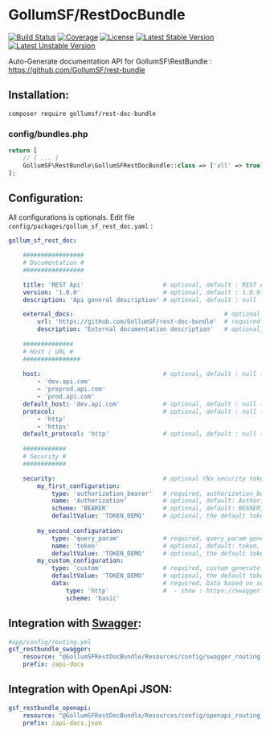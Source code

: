 # GollumSF/RestDocBundle

[![Build Status](https://travis-ci.org/GollumSF/rest-doc-bundle.svg?branch=master)](https://travis-ci.org/GollumSF/rest-doc-bundle)
[![Coverage](https://coveralls.io/repos/github/GollumSF/rest-doc-bundle/badge.svg?branch=master)](https://coveralls.io/github/GollumSF/rest-bundle)
[![License](https://poser.pugx.org/gollumsf/rest-doc-bundle/license)](https://packagist.org/packages/gollumsf/rest-doc-bundle)
[![Latest Stable Version](https://poser.pugx.org/gollumsf/rest-doc-bundle/v/stable)](https://packagist.org/packages/gollumsf/rest-doc-bundle)
[![Latest Unstable Version](https://poser.pugx.org/gollumsf/rest-doc-bundle/v/unstable)](https://packagist.org/packages/gollumsf/rest-doc-bundle)

Auto-Generate documentation API for GollumSF\RestBundle : https://github.com/GollumSF/rest-bundle

## Installation:

```shell
composer require gollumsf/rest-doc-bundle
```

### config/bundles.php
```php
return [
    // [ ... ]
    GollumSF\RestBundle\GollumSFRestDocBundle::class => ['all' => true],
];
```

## Configuration: 

All configurations is optionals. Edit file `config/packages/gollum_sf_rest_doc.yaml` :
```yaml
gollum_sf_rest_doc:

    #################
    # Documentation #
    #################

    title: 'REST Api'                      # optional, default : REST Api
    version: '1.0.0'                       # optional, default : 1.0.0
    description: 'Api general description' # optional, default : null

    external_docs:                                          # optional
        url: 'https://github.com/GollumSF/rest-doc-bundle'  # required
        description: 'External documentation description'   # optional, default : null
    
    ##############
    # Host / URL #
    ################
    
    host:                                  # optional, default : null (return current host url)
        - 'dev.api.com'
        - 'preprod.api.com'
        - 'prod.api.com'
    default_host: 'dev.api.com'            # optional, default : null (return first item to host list)
    protocol:                              # optional, default : null (return current sheme url)
        - 'http'                           
        - 'https'
    default_protocol: 'http'               # optional, default : null (return first item to protocol list)
    
    ############
    # Security #
    ############

    security:                              # optional (No security token if not defined)
        my_first_configuration:
            type: 'authorization_bearer'   # required, authorization_bearer generate classic authorization bearer
            name: 'Authorization'          # optional, default: Authorization, the header name 
            scheme: 'BEARER'               # optional, default: BEARER, the scheme in header value
            defaultValue: 'TOKEN_DEMO'     # optional, the default token value for demo
            
        my_second_configuration:
            type: 'query_param'            # required, query_param generate query string token
            name: 'token'                  # optional, default: token, the query name
            defaultValue: 'TOKEN_DEMO'     # optional, the default token value for demo
        my_custom_configuration:
            type: 'custom'                 # required, custom generate a custom configuration based on:
            defaultValue: 'TOKEN_DEMO'     # optional, the default token value for demo
            data:                          # required, Data based on securitySchemes content 
                type: 'http'               #  - show : https://swagger.io/docs/specification/authentication/
                scheme: 'basic'

```

## Integration with [Swagger](https://github.com/swagger-api/swagger-ui): 

```yaml
#app/config/routing.yml
gsf_restbundle_swagger:
    resource: "@GollumSFRestDocBundle/Resources/config/swagger_routing.yml"
    prefix: /api-docs
```

## Integration with OpenApi JSON: 

```yaml
gsf_restbundle_openapi:
    resource: "@GollumSFRestDocBundle/Resources/config/openapi_routing.yml"
    prefix: /api-docs.json
```